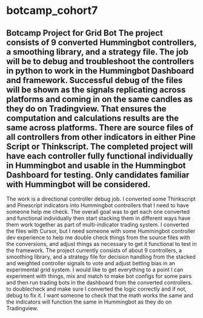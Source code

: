 # botcamp_cohort7
Botcamp Project for Grid Bot
The project consists of 9 converted Hummingbot controllers, a smoothing library, and a strategy file.
The job will be to debug and troubleshoot the controllers in python to work in the Hummingbot Dashboard and framework.
Successful debug of the files will be shown as the signals replicating across platforms and coming in on the same candles as they do on Tradingview. That ensures the computation and calculations results are the same across platforms.
There are source files of all controllers from other indicators in either Pine Script or Thinkscript.
The completed project will have each controller fully functional individually in Hummingbot and usable in the Hummingbot Dashboard for testing.
Only candidates familiar with Hummingbot will be considered.
------
The work is a directional controller debug job.
I converted some Thinkscript and Pinescript indicators into Hummingbot controllers that I need to have someone help me check. The overall goal was to get each one converted and functional individually then start stacking them in different ways have them work together as part of multi-indicator trading system. 
I converted the files with Cursor, but I need someone with some Hummingbot controller dev experience to help me double check things from the source files with the conversions, and adjust things as necessary to get it functional to test in the framework.
The project currently consists of about 9 controllers, a smoothing library, and a strategy file for decision handling from the stacked and weighted controller signals to vote and adjust betting bias in an experimental grid system.
I would like to get everything to a point I can experiment with things, mix and match to make bot configs for some pairs and then run trading bots in the dashboard from the converted controllers.
to doublecheck and make sure I converted the logic correctly and if not, debug to fix it.
I want someone to check that the math works the same and the indicators will function the same in Hummingbot as they do on Tradingview.